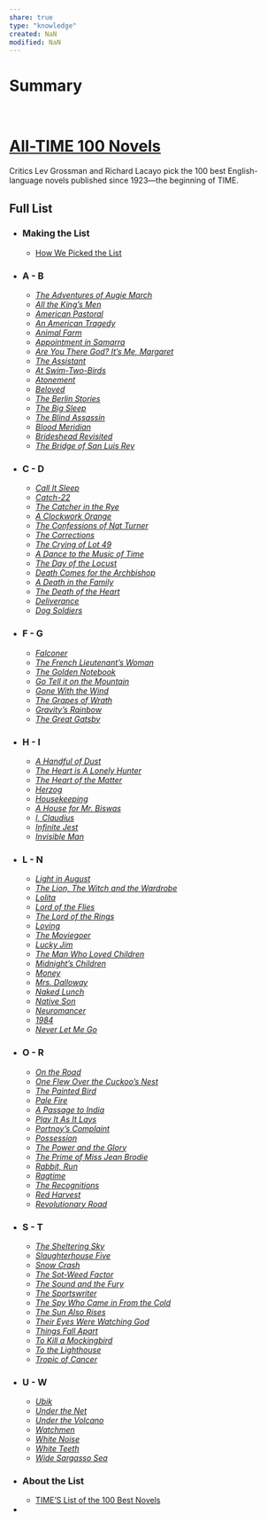 ```yaml
---
share: true
type: "knowledge"
created: NaN 
modified: NaN
---
```

# Summary
  


# [All-TIME 100 Novels](https://entertainment.time.com/2005/10/16/all-time-100-novels/ "Permalink to All-TIME 100 Novels")

Critics Lev Grossman and Richard Lacayo pick the 100 best English-language novels published since 1923—the beginning of TIME.


## Full List

-   ### Making the List
    
    -   [How We Picked the List](https://entertainment.time.com/2005/10/16/all-time-100-novels/slide/how-we-picked-the-list/)
-   ### A - B
    
    -   [_The Adventures of Augie March_](https://entertainment.time.com/2005/10/16/all-time-100-novels/slide/the-adventures-of-augie-march-1953-by-saul-bellow/)
    -   [_All the King’s Men_](https://entertainment.time.com/2005/10/16/all-time-100-novels/slide/all-the-kings-men-1946-by-robert-penn-warren/)
    -   [_American Pastoral_](https://entertainment.time.com/2005/10/16/all-time-100-novels/slide/american-pastoral-1997-by-philip-roth/)
    -   [_An American Tragedy_](https://entertainment.time.com/2005/10/16/all-time-100-novels/slide/an-american-tragedy-1925-by-theodore-dreiser/)
    -   [_Animal Farm_](https://entertainment.time.com/2005/10/16/all-time-100-novels/slide/animal-farm-1946-by-george-orwell/)
    -   [_Appointment in Samarra_](https://entertainment.time.com/2005/10/16/all-time-100-novels/slide/appointment-in-samarra-1934-by-john-ohara/)
    -   [_Are You There God? It’s Me, Margaret_](https://entertainment.time.com/2005/10/16/all-time-100-novels/slide/are-you-there-god-its-me-margaret-1970-by-judy-blume/)
    -   [_The Assistant_](https://entertainment.time.com/2005/10/16/all-time-100-novels/slide/the-assistant-1957-by-bernard-malamud/)
    -   [_At Swim-Two-Birds_](https://entertainment.time.com/2005/10/16/all-time-100-novels/slide/at-swim-two-birds-1938-by-flann-obrien/)
    -   [_Atonement_](https://entertainment.time.com/2005/10/16/all-time-100-novels/slide/atonement-2002-by-ian-mcewan/)
    -   [_Beloved_](https://entertainment.time.com/2005/10/16/all-time-100-novels/slide/beloved-1987-by-toni-morrison/)
    -   [_The Berlin Stories_](https://entertainment.time.com/2005/10/16/all-time-100-novels/slide/the-berlin-stories-1946-by-christopher-isherwood/)
    -   [_The Big Sleep_](https://entertainment.time.com/2005/10/16/all-time-100-novels/slide/the-big-sleep-1939-by-raymond-chandler/)
    -   [_The Blind Assassin_](https://entertainment.time.com/2005/10/16/all-time-100-novels/slide/the-blind-assassin-2000-by-margaret-atwood/)
    -   [_Blood Meridian_](https://entertainment.time.com/2005/10/16/all-time-100-novels/slide/blood-meridian-1986-by-cormac-mccarthy/)
    -   [_Brideshead Revisited_](https://entertainment.time.com/2005/10/16/all-time-100-novels/slide/brideshead-revisited-1946-by-evelyn-waugh/)
    -   [_The Bridge of San Luis Rey_](https://entertainment.time.com/2005/10/16/all-time-100-novels/slide/the-bridge-of-san-luis-rey-1927-by-thornton-wilder/)
-   ### C - D
    
    -   [_Call It Sleep_](https://entertainment.time.com/2005/10/16/all-time-100-novels/slide/call-it-sleep-1935-by-henry-roth/)
    -   [_Catch-22_](https://entertainment.time.com/2005/10/16/all-time-100-novels/slide/catch-22-1961-by-joseph-heller/)
    -   [_The Catcher in the Rye_](https://entertainment.time.com/2005/10/16/all-time-100-novels/slide/the-catcher-in-the-rye-1951-by-j-d-salinger/)
    -   [_A Clockwork Orange_](https://entertainment.time.com/2005/10/16/all-time-100-novels/slide/a-clockwork-orange-1963-by-anthony-burgess/)
    -   [_The Confessions of Nat Turner_](https://entertainment.time.com/2005/10/16/all-time-100-novels/slide/the-confessions-of-nat-turner-1967-by-william-styron/)
    -   [_The Corrections_](https://entertainment.time.com/2005/10/16/all-time-100-novels/slide/the-corrections-2001-by-jonathan-franzen/)
    -   [_The Crying of Lot 49_](https://entertainment.time.com/2005/10/16/all-time-100-novels/slide/the-crying-of-lot-49-1966-by-thomas-pynchon/)
    -   [_A Dance to the Music of Time_](https://entertainment.time.com/2005/10/16/all-time-100-novels/slide/a-dance-to-the-music-of-time-1951-by-anthony-powell/)
    -   [_The Day of the Locust_](https://entertainment.time.com/2005/10/16/all-time-100-novels/slide/the-day-of-the-locust-1939-by-nathanael-west/)
    -   [_Death Comes for the Archbishop_](https://entertainment.time.com/2005/10/16/all-time-100-novels/slide/death-comes-for-the-archbishop-1927-by-willa-cather/)
    -   [_A Death in the Family_](https://entertainment.time.com/2005/10/16/all-time-100-novels/slide/a-death-in-the-family-1958-by-james-agee/)
    -   [_The Death of the Heart_](https://entertainment.time.com/2005/10/16/all-time-100-novels/slide/the-death-of-the-heart-1958-by-elizabeth-bowen/)
    -   [_Deliverance_](https://entertainment.time.com/2005/10/16/all-time-100-novels/slide/deliverance-1970-by-james-dickey/)
    -   [_Dog Soldiers_](https://entertainment.time.com/2005/10/16/all-time-100-novels/slide/dog-soldiers-1974-by-robert-stone/)
-   ### F - G
    
    -   [_Falconer_](https://entertainment.time.com/2005/10/16/all-time-100-novels/slide/falconer-1977-by-john-cheever/)
    -   [_The French Lieutenant’s Woman_](https://entertainment.time.com/2005/10/16/all-time-100-novels/slide/the-french-lieutenants-woman-1969-by-john-fowles/)
    -   [_The Golden Notebook_](https://entertainment.time.com/2005/10/16/all-time-100-novels/slide/the-golden-notebook-1962-by-doris-lessing/)
    -   [_Go Tell it on the Mountain_](https://entertainment.time.com/2005/10/16/all-time-100-novels/slide/go-tell-it-on-the-mountain-1953-by-james-baldwin/)
    -   [_Gone With the Wind_](https://entertainment.time.com/2005/10/16/all-time-100-novels/slide/gone-with-the-wind-1936-by-margaret-mitchell/)
    -   [_The Grapes of Wrath_](https://entertainment.time.com/2005/10/16/all-time-100-novels/slide/the-grapes-of-wrath-1939-by-john-steinbeck/)
    -   [_Gravity’s Rainbow_](https://entertainment.time.com/2005/10/16/all-time-100-novels/slide/gravitys-rainbow-1973-by-thomas-pynchon/)
    -   [_The Great Gatsby_](https://entertainment.time.com/2005/10/16/all-time-100-novels/slide/the-great-gatsby-1925-by-f-scott-fitzgerald/)
-   ### H - I
    
    -   [_A Handful of Dust_](https://entertainment.time.com/2005/10/16/all-time-100-novels/slide/a-handful-of-dust-1934-by-evelyn-waugh/)
    -   [_The Heart is A Lonely Hunter_](https://entertainment.time.com/2005/10/16/all-time-100-novels/slide/the-heart-is-a-lonely-hunter-1940-by-carson-mccullers/)
    -   [_The Heart of the Matter_](https://entertainment.time.com/2005/10/16/all-time-100-novels/slide/the-heart-of-the-matter-1948-by-graham-greene/)
    -   [_Herzog_](https://entertainment.time.com/2005/10/16/all-time-100-novels/slide/herzog-1964-by-saul-bellow/)
    -   [_Housekeeping_](https://entertainment.time.com/2005/10/16/all-time-100-novels/slide/housekeeping-1981-by-marilynne-robinson/)
    -   [_A House for Mr. Biswas_](https://entertainment.time.com/2005/10/16/all-time-100-novels/slide/a-house-for-mr-biswas-1962-by-v-s-naipaul/)
    -   [_I, Claudius_](https://entertainment.time.com/2005/10/16/all-time-100-novels/slide/i-claudius-1934-by-robert-graves/)
    -   [_Infinite Jest_](https://entertainment.time.com/2005/10/16/all-time-100-novels/slide/infinite-jest-1996-by-david-foster-wallace/)
    -   [_Invisible Man_](https://entertainment.time.com/2005/10/16/all-time-100-novels/slide/invisible-man-1952-by-ralph-ellison/)
-   ### L - N
    
    -   [_Light in August_](https://entertainment.time.com/2005/10/16/all-time-100-novels/slide/light-in-august-1932-by-william-faulkner/)
    -   [_The Lion, The Witch and the Wardrobe_](https://entertainment.time.com/2005/10/16/all-time-100-novels/slide/the-lion-the-witch-and-the-wardrobe-1950-by-c-s-lewis/)
    -   [_Lolita_](https://entertainment.time.com/2005/10/16/all-time-100-novels/slide/lolita-1955-by-vladimir-nabokov/)
    -   [_Lord of the Flies_](https://entertainment.time.com/2005/10/16/all-time-100-novels/slide/lord-of-the-flies-1955-by-william-golding/)
    -   [_The Lord of the Rings_](https://entertainment.time.com/2005/10/16/all-time-100-novels/slide/the-lord-of-the-rings-1954-by-j-r-r-tolkien/)
    -   [_Loving_](https://entertainment.time.com/2005/10/16/all-time-100-novels/slide/loving-1945-by-henry-green/)
    -   [_The Moviegoer_](https://entertainment.time.com/2005/10/16/all-time-100-novels/slide/the-moviegoer-1961-by-walker-percy/)
    -   [_Lucky Jim_](https://entertainment.time.com/2005/10/16/all-time-100-novels/slide/lucky-jim-1954-by-kingsley-amis/)
    -   [_The Man Who Loved Children_](https://entertainment.time.com/2005/10/16/all-time-100-novels/slide/the-man-who-loved-children-1940-by-christina-stead/)
    -   [_Midnight’s Children_](https://entertainment.time.com/2005/10/16/all-time-100-novels/slide/midnights-children-1981-by-salman-rushdie/)
    -   [_Money_](https://entertainment.time.com/2005/10/16/all-time-100-novels/slide/money-1984-by-martin-amis/)
    -   [_Mrs. Dalloway_](https://entertainment.time.com/2005/10/16/all-time-100-novels/slide/mrs-dalloway-1925-by-virginia-woolf/)
    -   [_Naked Lunch_](https://entertainment.time.com/2005/10/16/all-time-100-novels/slide/naked-lunch-1959-by-william-burroughs/)
    -   [_Native Son_](https://entertainment.time.com/2005/10/16/all-time-100-novels/slide/native-son-1940-by-richard-wright/)
    -   [_Neuromancer_](https://entertainment.time.com/2005/10/16/all-time-100-novels/slide/neuromancer-1984-by-william-gibson/)
    -   [_1984_](https://entertainment.time.com/2005/10/16/all-time-100-novels/slide/1984-1948-by-george-orwell/)
    -   [_Never Let Me Go_](https://entertainment.time.com/2005/10/16/all-time-100-novels/slide/never-let-me-go-2005-by-kazuo-ishiguro/)

-   ### O - R
    
    -   [_On the Road_](https://entertainment.time.com/2005/10/16/all-time-100-novels/slide/on-the-road-1957-by-jack-kerouac/)
    -   [_One Flew Over the Cuckoo’s Nest_](https://entertainment.time.com/2005/10/16/all-time-100-novels/slide/one-flew-over-the-cuckoos-nest-1962-by-ken-kesey/)
    -   [_The Painted Bird_](https://entertainment.time.com/2005/10/16/all-time-100-novels/slide/the-painted-bird-1965-by-jerzy-kosinski/)
    -   [_Pale Fire_](https://entertainment.time.com/2005/10/16/all-time-100-novels/slide/pale-fire-1962-by-vladimir-nabokov/)
    -   [_A Passage to India_](https://entertainment.time.com/2005/10/16/all-time-100-novels/slide/a-passage-to-india-1924-by-e-m-forster/)
    -   [_Play It As It Lays_](https://entertainment.time.com/2005/10/16/all-time-100-novels/slide/play-it-as-it-lays-1970-by-joan-didion/)
    -   [_Portnoy’s Complaint_](https://entertainment.time.com/2005/10/16/all-time-100-novels/slide/portnoys-complaint-1969-by-philip-roth/)
    -   [_Possession_](https://entertainment.time.com/2005/10/16/all-time-100-novels/slide/possession-1990-by-a-s-byatt/)
    -   [_The Power and the Glory_](https://entertainment.time.com/2005/10/16/all-time-100-novels/slide/the-power-and-the-glory-1939-by-graham-greene/)
    -   [_The Prime of Miss Jean Brodie_](https://entertainment.time.com/2005/10/16/all-time-100-novels/slide/the-prime-of-miss-jean-brodie-1961-by-muriel-spark/)
    -   [_Rabbit, Run_](https://entertainment.time.com/2005/10/16/all-time-100-novels/slide/rabbit-run-1960-by-john-updike/)
    -   [_Ragtime_](https://entertainment.time.com/2005/10/16/all-time-100-novels/slide/ragtime-1975-by-e-l-doctorow/)
    -   [_The Recognitions_](https://entertainment.time.com/2005/10/16/all-time-100-novels/slide/the-recognitions-1955-by-william-gaddis/)
    -   [_Red Harvest_](https://entertainment.time.com/2005/10/16/all-time-100-novels/slide/red-harvest-1929-by-dashiell-hammett/)
    -   [_Revolutionary Road_](https://entertainment.time.com/2005/10/16/all-time-100-novels/slide/revolutionary-road-1961-by-richard-yates/)
-   ### S - T
    
    -   [_The Sheltering Sky_](https://entertainment.time.com/2005/10/16/all-time-100-novels/slide/the-sheltering-sky-1949-by-paul-bowles/)
    -   [_Slaughterhouse Five_](https://entertainment.time.com/2005/10/16/all-time-100-novels/slide/slaughterhouse-five-1969-by-kurt-vonnegut/)
    -   [_Snow Crash_](https://entertainment.time.com/2005/10/16/all-time-100-novels/slide/snow-crash-1992-by-neal-stephenson/)
    -   [_The Sot-Weed Factor_](https://entertainment.time.com/2005/10/16/all-time-100-novels/slide/the-sot-weed-factor-1960-by-john-barth/)
    -   [_The Sound and the Fury_](https://entertainment.time.com/2005/10/16/all-time-100-novels/slide/the-sound-and-the-fury-1929-by-william-faulkner/)
    -   [_The Sportswriter_](https://entertainment.time.com/2005/10/16/all-time-100-novels/slide/the-sportswriter-1986-by-richard-ford/)
    -   [_The Spy Who Came in From the Cold_](https://entertainment.time.com/2005/10/16/all-time-100-novels/slide/the-spy-who-came-in-from-the-cold-1964-by-john-le-carre/)
    -   [_The Sun Also Rises_](https://entertainment.time.com/2005/10/16/all-time-100-novels/slide/the-sun-also-rises-1926-by-ernest-hemingway/)
    -   [_Their Eyes Were Watching God_](https://entertainment.time.com/2005/10/16/all-time-100-novels/slide/their-eyes-were-watching-god-1937-by-zora-neale-hurston/)
    -   [_Things Fall Apart_](https://entertainment.time.com/2005/10/16/all-time-100-novels/slide/things-fall-apart-1959-by-chinua-achebe/)
    -   [_To Kill a Mockingbird_](https://entertainment.time.com/2005/10/16/all-time-100-novels/slide/to-kill-a-mockingbird-1960-by-harper-lee/)
    -   [_To the Lighthouse_](https://entertainment.time.com/2005/10/16/all-time-100-novels/slide/to-the-lighthouse-1927-by-virginia-woolf/)
    -   [_Tropic of Cancer_](https://entertainment.time.com/2005/10/16/all-time-100-novels/slide/tropic-of-cancer-1934-by-henry-miller/)
-   ### U - W
    
    -   [_Ubik_](https://entertainment.time.com/2005/10/16/all-time-100-novels/slide/ubik-1969-by-philip-k-dick/)
    -   [_Under the Net_](https://entertainment.time.com/2005/10/16/all-time-100-novels/slide/under-the-net-1954-by-iris-murdoch/)
    -   [_Under the Volcano_](https://entertainment.time.com/2005/10/16/all-time-100-novels/slide/under-the-volcano-1947-by-malcolm-lowry/)
    -   [_Watchmen_](https://entertainment.time.com/2005/10/16/all-time-100-novels/slide/watchmen-1986-by-alan-moore-dave-gibbons/)
    -   [_White Noise_](https://entertainment.time.com/2005/10/16/all-time-100-novels/slide/white-noise-1985-by-don-delillo/)
    -   [_White Teeth_](https://entertainment.time.com/2005/10/16/all-time-100-novels/slide/white-teeth-2000-by-zadie-smith/)
    -   [_Wide Sargasso Sea_](https://entertainment.time.com/2005/10/16/all-time-100-novels/slide/wide-sargasso-sea-1966-by-jean-rhys/)
-   ### About the List
    
    -   [TIME’S List of the 100 Best Novels](https://entertainment.time.com/2005/10/16/all-time-100-novels/slide/times-list-of-the-100-best-novels/)
-   